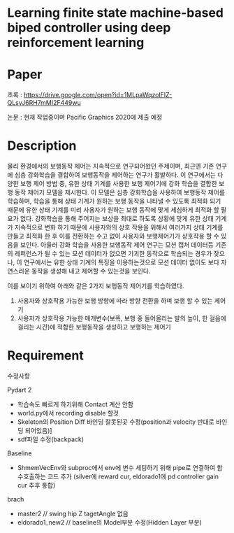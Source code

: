 # Learning finite state machine-based biped controller using deep reinforcement learning 

# Paper
초록 : https://drive.google.com/open?id=1MLpaWqzolFIZ-QLsyJ6RH7mMI2F449wu

논문 : 현재 작업중이며 Pacific Graphics 2020에 제출 예정

# Description

물리 환경에서의 보행동작 제어는 지속적으로 연구되어왔던 주제이며, 최근엔 기존 연구에 심층 강화학습을 결합하여 보행동작을 제어하는 연구가 활발하다.
이 연구에서는 다양한 보행 제어 방법 중, 유한 상태 기계를 사용한 보행 제어기에 강화 학습을 결합한 보행 동작 제어기 모델을 제시한다. 이 모델은 심층 강화학습을 사용하여 보행동작 제어를 학습하며, 학습을 통해 상태 기계가 원하는 보행 동작을 나타낼 수 있도록 최적화 되기 때문에 유한 상태 기계를 미리 사용자가 원하는 보행 동작에 맞게 세심하게 최적화 할 필요가 없다. 강화학습을 통해 주어지는 보상을 최대로 하도록 상황에 맞게 유한 상태 기계가 지속적으로 변화 하기 때문에 사용자와의 상호 작용을 위해서 여러가지 상태 기계를 만들고 최적화 한 후 이를 전환하는 수고 없이 사용자와 보행제어기가 상호작용 할 수 있음을 보인다.
아울러 강화 학습을 사용한 보행동작 제어 연구는 모션 캡처 데이터등 기존의 레퍼런스가 될 수 있는 모션 데이터가 없으면 기괴한 동작으로 학습되는 경우가 잦으나, 이 연구에서는 유한 상태 기계의 특징을 이용하는것으로 모션 데이터 없이도 보다 자연스러운 동작을 생성해 내고 제어할 수 있는것을 보인다.

이를 보이기 위하여 아래와 같은 2가지 보행동작 제어기를 학습하였다.

1. 사용자와 상호작용 가능한 보행 방향에 따라 방향 전환을 하며 보행 할 수 있는 제어기
2. 사용자가 상호작용 가능한  매개변수(보폭, 보행 중 들어올리는 발의 높이, 한 걸음에 걸리는 시간)에 적합한 보행동작을 생성하고 보행하는 제어기




# Requirement



수정사항

Pydart 2 
- 학습속도 빠르게 하기위해 Contact 계산 안함
- world.py에서 recording disable 할것
- Skeleton의 Position Diff 바인딩 잘못된곳 수정(position과 velocity 반대로 바인딩 되어있음)]
- sdf파일 수정(backpack)


Baseline
- ShmemVecEnv와 subproc에서 env에 변수 세팅하기 위해 pipe로 연결하여 함수호출하는 코드 추가
  (silver에 reward cur, eldorado1에 pd controller gain cur 추후 통합)

brach
- master2 // swing hip Z tagetAngle 없음
- eldorado1_new2 // baseline의 Model부분 수정(Hidden Layer 부분)
